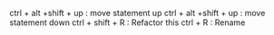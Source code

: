 ctrl + alt +shift + up : move statement up
ctrl + alt +shift + up : move statement down
ctrl + shift + R : Refactor this 
ctrl + R : Rename